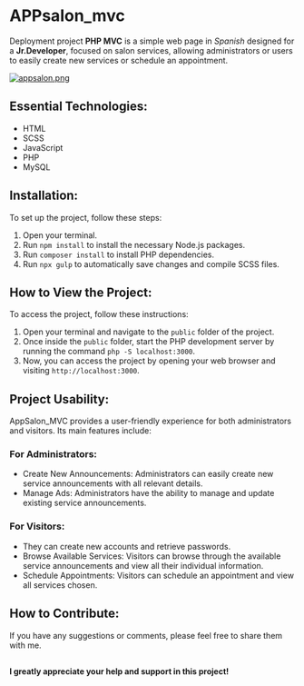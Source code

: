 # APPsalon_mvc
Deployment project **PHP MVC** is a simple web page in *Spanish* designed for a **Jr.Developer**, focused on salon services, allowing administrators or users to easily create new services or schedule an appointment.

[![appsalon.png](https://i.postimg.cc/0QXkRGJg/appsalon.png)](https://postimg.cc/wyJ8DmVF)

## Essential Technologies:

- HTML
- SCSS
- JavaScript
- PHP
- MySQL

## Installation:

To set up the project, follow these steps:

1. Open your terminal.
2. Run `npm install` to install the necessary Node.js packages.
3. Run `composer install` to install PHP dependencies.
4. Run `npx gulp` to automatically save changes and compile SCSS files.

## How to View the Project:

To access the project, follow these instructions:

1. Open your terminal and navigate to the `public` folder of the project.
2. Once inside the `public` folder, start the PHP development server by running the command `php -S localhost:3000`.
3. Now, you can access the project by opening your web browser and visiting `http://localhost:3000`.

## Project Usability:

AppSalon_MVC provides a user-friendly experience for both administrators and visitors. Its main features include:

### For Administrators:

- Create New Announcements: Administrators can easily create new service announcements with all relevant details.
- Manage Ads: Administrators have the ability to manage and update existing service announcements.

### For Visitors:

- They can create new accounts and retrieve passwords.
- Browse Available Services: Visitors can browse through the available service announcements and view all their individual information.
- Schedule Appointments: Visitors can schedule an appointment and view all services chosen.

## How to Contribute:

If you have any suggestions or comments, please feel free to share them with me.

## 

 **I greatly appreciate your help and support in this project!**
